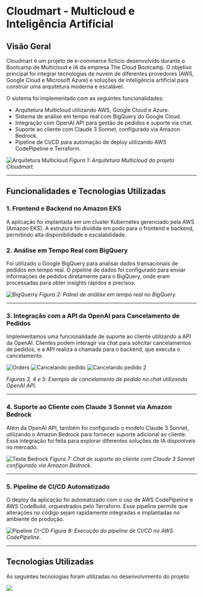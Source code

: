 # Cloudmart - Multicloud e Inteligência Artificial

## Visão Geral
Cloudmart é um projeto de e-commerce fictício desenvolvido durante o Bootcamp de Multicloud e IA da empresa The Cloud Bootcamp. O objetivo principal foi integrar tecnologias de nuvem de diferentes provedores (AWS, Google Cloud e Microsoft Azure) e soluções de inteligência artificial para construir uma arquitetura moderna e escalável.

O sistema foi implementado com as seguintes funcionalidades:
- Arquitetura Multicloud utilizando AWS, Google Cloud e Azure.
- Sistema de análise em tempo real com BigQuery do Google Cloud.
- Integração com OpenAI API para gestão de pedidos e suporte via chat.
- Suporte ao cliente com Claude 3 Sonnet, configurado via Amazon Bedrock.
- Pipeline de CI/CD para automação de deploy utilizando AWS CodePipeline e Terraform.

![Arquitetura Multicloud](https://github.com/user-attachments/assets/c20474d7-76dd-490e-91c5-3ce66381b49a)
*Figura 1: Arquitetura Multicloud do projeto Cloudmart.*

---

## Funcionalidades e Tecnologias Utilizadas

### 1. Frontend e Backend no Amazon EKS
A aplicação foi implantada em um cluster Kubernetes gerenciado pela AWS (Amazon EKS). A estrutura foi dividida em pods para o frontend e backend, permitindo alta disponibilidade e escalabilidade.

### 2. Análise em Tempo Real com BigQuery
Foi utilizado o Google BigQuery para analisar dados transacionais de pedidos em tempo real. O pipeline de dados foi configurado para enviar informações de pedidos diretamente para o BigQuery, onde eram processadas para obter insights rápidos e precisos.

![BigQuerry](https://github.com/user-attachments/assets/8cfb9a7f-320d-411d-82d2-25955667ec76)
*Figura 2: Painel de análise em tempo real no BigQuery.*

---

### 3. Integração com a API da OpenAI para Cancelamento de Pedidos
Implementamos uma funcionalidade de suporte ao cliente utilizando a API da OpenAI. Clientes podem interagir via chat para solicitar cancelamentos de pedidos, e a API realiza a chamada para o backend, que executa o cancelamento.

![Orders](https://github.com/user-attachments/assets/ab062212-4179-446b-b9df-a0954b626fc6)
![Cancelando pedido](https://github.com/user-attachments/assets/bbed7711-f6ad-4686-a94d-0d3d6352781e)
![Cancelando pedido 2](https://github.com/user-attachments/assets/ef7a0ce5-6f57-4be3-95ab-17f018cf970d)


*Figuras 3, 4 e 5: Exemplo de cancelamento de pedido no chat utilizando OpenAI API.*

---

### 4. Suporte ao Cliente com Claude 3 Sonnet via Amazon Bedrock
Além da OpenAI API, também foi configurado o modelo Claude 3 Sonnet, utilizando o Amazon Bedrock para fornecer suporte adicional ao cliente. Essa integração foi feita para explorar diferentes soluções de IA disponíveis no mercado.

![Teste Bedrock](https://github.com/user-attachments/assets/f73774ff-d2ef-493f-a654-2a2762008235)
*Figura 7: Chat de suporte ao cliente com Claude 3 Sonnet configurado via Amazon Bedrock.*

---

### 5. Pipeline de CI/CD Automatizado
O deploy da aplicação foi automatizado com o uso de AWS CodePipeline e AWS CodeBuild, orquestrados pelo Terraform. Esse pipeline permite que alterações no código sejam rapidamente integradas e implantadas no ambiente de produção.

![Pipeline CI-CD](https://github.com/user-attachments/assets/915768d1-0c65-4b24-9ff6-8efe68d349d0)
*Figura 8: Execução do pipeline de CI/CD no AWS CodePipeline.*

---

## Tecnologias Utilizadas
As seguintes tecnologias foram utilizadas no desenvolvimento do projeto:

<a href="https://skillicons.dev">
<img src="https://skillicons.dev/icons?i=linux,terraform,docker,kubernetes,aws,dynamodb,git,gcp,azure"/>
